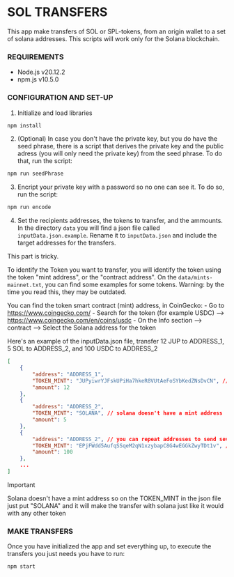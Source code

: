 # SOL TRANSFERS

This app make transfers of SOL or SPL-tokens, from an origin wallet to a set of solana addresses. This scripts will work only for the Solana blockchain.


### REQUIREMENTS

* Node.js v20.12.2
* npm.js v10.5.0

### CONFIGURATION AND SET-UP

1. Initialize and load libraries 

```bash
npm install
```

2. (Optional) In case you don't have the private key, but you do have the seed phrase, there is a script that derives the private key and the public adress (you will only need the private key) from the seed phrase. To do that, run the script: 

```bash
npm run seedPhrase    
``` 

3. Encript your private key with a password so no one can see it. To do so, run the script:

```bash
npm run encode
```

4. Set the recipients addresses, the tokens to transfer, and the ammounts. In the directory `data` you will find a json file called `inputData.json.example`. Rename it to `inputData.json` and include the target addresses for the transfers.

This part is tricky.

To identify the Token you want to transfer, you will identify the token using the token "mint address", or the "contract address". On the `data/mints-mainnet.txt`, you can find some examples for some tokens. Warning: by the time you read this, they may be outdated.

You can find the token smart contract (mint) address, in CoinGecko:
    - Go to https://www.coingecko.com/
    - Search for the token (for example USDC) --> https://www.coingecko.com/en/coins/usdc
    - On the Info section --> contract --> Select the Solana address for the token

Here's an example of the inputData.json file, transfer 12 JUP to ADDRESS_1, 5 SOL to ADDRESS_2, and 100 USDC to ADDRESS_2

```json
[
    {
        "address": "ADDRESS_1",
        "TOKEN_MINT": "JUPyiwrYJFskUPiHa7hkeR8VUtAeFoSYbKedZNsDvCN", // jupiter's mint address
        "amount": 12
    },
    {
        "address": "ADDRESS_2",
        "TOKEN_MINT": "SOLANA", // solana doesn't have a mint address
        "amount": 5
    },
    {
        "address": "ADDRESS_2", // you can repeat addresses to send several tokens to the same wallet
        "TOKEN_MINT": "EPjFWdd5AufqSSqeM2qN1xzybapC8G4wEGGkZwyTDt1v", // mint address of USDC
        "amount": 100
    },
    ...
]
```

> [!IMPORTANT] 
> Solana doesn't have a mint address so on the TOKEN_MINT in the json file just put "SOLANA" and it will make the transfer with solana just like it would with any other token

### MAKE TRANSFERS
Once you have initialized the app and set everything up, to execute the transfers you just needs you have to run:

```bash
npm start
```
